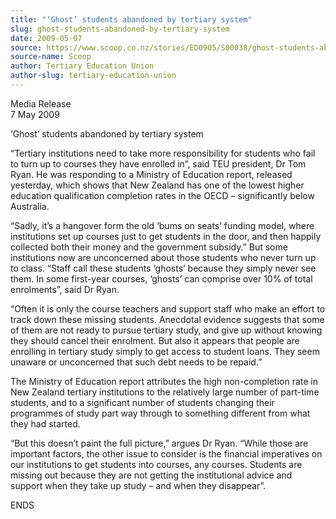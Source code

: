 ```yaml
---
title: "‘Ghost’ students abandoned by tertiary system"
slug: ghost-students-abandoned-by-tertiary-system
date: 2009-05-07
source: https://www.scoop.co.nz/stories/ED0905/S00038/ghost-students-abandoned-by-tertiary-system.htm
source-name: Scoop
author: Tertiary Education Union
author-slug: tertiary-education-union
---
```


<p>Media Release<br>7 May 2009</p>

<p>‘Ghost’ students abandoned
by tertiary system</p>

<p>“Tertiary institutions need to
take more responsibility for students who fail to turn up to
courses they have enrolled in”, said TEU president, Dr Tom
Ryan. He was responding to a Ministry of Education report,
released yesterday, which shows that New Zealand has one of
the lowest higher education qualification completion rates
in the OECD – significantly below Australia.</p>

<p>“Sadly, it’s a hangover form the old ‘bums on
seats’ funding model, where institutions set up courses
just to get students in the door, and then happily collected
both their money and the government subsidy.” But some
institutions now are unconcerned about those students who
never turn up to class. “Staff call these students
‘ghosts’ because they simply never see them. In some
first-year courses, ‘ghosts’ can comprise over 10% of
total enrolments”, said Dr Ryan.<p>

<p>“Often it is
only the course teachers and support staff who make an
effort to track down these missing students. Anecdotal
evidence suggests that some of them are not ready to pursue
tertiary study, and give up without knowing they should
cancel their enrolment. But also it appears that people are
enrolling in tertiary study simply to get access to student
loans. They seem unaware or unconcerned that such debt needs
to be repaid.”</p>

<p>The Ministry of Education report
attributes the high non-completion rate in New Zealand
tertiary institutions to the relatively large number of
part-time students, and to a significant number of students
changing their programmes of study part way through to
something different from what they had started.<p>

<p>“But this doesn’t paint the full picture,” argues
Dr Ryan.  “While those are important factors, the other
issue to consider is the financial imperatives on our
institutions to get students into courses, any courses. 
Students are missing out because they are not getting the
institutional advice and support when they take up study –
and when they disappear”.<p>

<p>ENDS<p>

<p></p>